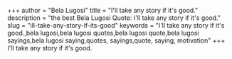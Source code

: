 +++
author = "Bela Lugosi"
title = "I'll take any story if it's good."
description = "the best Bela Lugosi Quote: I'll take any story if it's good."
slug = "ill-take-any-story-if-its-good"
keywords = "I'll take any story if it's good.,bela lugosi,bela lugosi quotes,bela lugosi quote,bela lugosi sayings,bela lugosi saying,quotes, sayings,quote, saying, motivation"
+++
I'll take any story if it's good.

